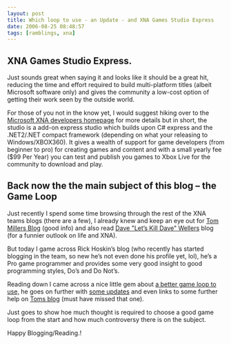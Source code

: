 ```yaml
---
layout: post
title: Which loop to use - an Update - and XNA Games Studio Express
date: 2006-08-25 08:48:57
tags: [ramblings, xna]
---
```


## XNA Games Studio Express.

Just sounds great when saying it and looks like it should be a great hit, reducing the time and effort required to build multi-platform titles (albeit Microsoft software only) and gives the community a low-cost option of getting their work seen by the outside world.

For those of you not in the know yet, I would suggest hiking over to the [Microsoft XNA developers homepage](http://msdn.microsoft.com/directx/xna/) for more details but in short, the studio is a add-on express studio which builds upon C# express and the .NET2/.NET compact framework (depending on what your releasing to Windows/XBOX360).  It gives a wealth of support for game developers (from beginner to pro) for creating games and content and with a small yearly fee ($99 Per Year) you can test and publish you games to Xbox Live for the community to download and play.

 

## Back now the the main subject of this blog – the Game Loop

Just recently I spend some time browsing through the rest of the XNA teams blogs (there are a few), I already knew and keep an eye out for [Tom Millers Blog](http://blogs.msdn.com/tmiller/default) (good info) and also read [Dave "Let’s Kill Dave" Wellers](http://letskilldave.com/default) blog (for a funnier outlook on life and XNA).

But today I game across Rick Hoskin’s blog (who recently has started blogging in the team, so new he’s not even done his profile yet, lol), he’s a Pro game programmer and provides some very good insight to good programming styles, Do’s and Do Not’s.

Reading down I came across a nice little gem about [a better game loop to use,](http://blogs.msdn.com/rickhos/archive/2005/03/30/403952) he goes on further with [some updates](http://blogs.msdn.com/rickhos/archive/2005/05/06/415227) and even links to some further help on [Toms blog](https://blogs.msdn.com/tmiller/archive/2005/05/05/415008) (must have missed that one).

Just goes to show hoe much thought is required to choose a good game loop from the start and how much controversy there is on the subject.

Happy Blogging/Reading.!


